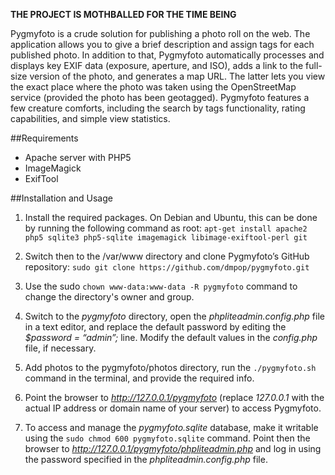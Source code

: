 **THE PROJECT IS MOTHBALLED FOR THE TIME BEING**

Pygmyfoto is a crude solution for publishing a photo roll on the web. The application allows you to give a brief description and assign tags for each published photo. In addition to that, Pygmyfoto automatically processes and displays key EXIF data (exposure, aperture, and ISO), adds a link to the full-size version of the photo, and generates a map URL. The latter lets you view the exact place where the photo was taken using the OpenStreetMap service (provided the photo has been geotagged). Pygmyfoto features a few creature comforts, including the search by tags functionality, rating capabilities, and simple view statistics.

##Requirements

* Apache server with PHP5
* ImageMagick
* ExifTool

##Installation and Usage

1. Install the required packages. On Debian and Ubuntu, this can be done by running the following command as root: `apt-get install apache2 php5 sqlite3 php5-sqlite imagemagick libimage-exiftool-perl git`

2. Switch then to the /var/www directory and clone Pygmyfoto’s GitHub repository: `sudo git clone https://github.com/dmpop/pygmyfoto.git`

3. Use the sudo `chown www-data:www-data -R pygmyfoto` command to change the directory's owner and group.

5. Switch to the *pygmyfoto* directory, open the *phpliteadmin.config.php* file in a text editor, and replace the default password by editing the *$password = “admin”;* line. Modify the default values in the *config.php* file, if necessary.

6. Add photos to the pygmyfoto/photos directory, run the `./pygmyfoto.sh` command in the terminal, and provide the required info.

7. Point the browser to *http://127.0.0.1/pygmyfoto* (replace *127.0.0.1* with the actual IP address or domain name of your server) to access Pygmyfoto.

8. To access and manage the *pygmyfoto.sqlite* database, make it writable using the `sudo chmod 600 pygmyfoto.sqlite` command. Point then the browser to *http://127.0.0.1/pygmyfoto/phpliteadmin.php* and log in using the password specified in the *phpliteadmin.config.php* file.
